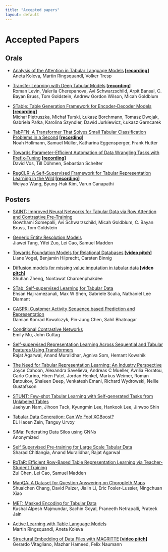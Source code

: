 ```yaml
---
title: "Accepted papers"
layout: default
---
```


# Accepted Papers

## Orals

- <a href="assets/papers/analysis_of_the_attention_in_t.pdf" target="_blank">Analysis of the Attention in Tabular Language Models</a><b> [<a href="https://slideslive.com/38993349" target="blank">recording</a>]</b><br>
Aneta Koleva, Martin Ringsquandl, Volker Tresp

-  <a href="assets/papers/transfer_learning_with_deep_ta.pdf" target="_blank">Transfer Learning with Deep Tabular Models</a><b> [<a href="https://slideslive.com/38993348" target="blank">recording</a>]</b><br>
Roman Levin, Valeriia Cherepanova, Avi Schwarzschild, Arpit Bansal, C. Bayan Bruss, Tom Goldstein, Andrew Gordon Wilson, Micah Goldblum

- <a href="assets/papers/stable_table_generation_framew.pdf" target="_blank">STable: Table Generation Framework for Encoder-Decoder Models</a><b> [<a href="https://slideslive.com/38993352" target="blank">recording</a>]</b><br>
Michał Pietruszka, Michał Turski, Łukasz Borchmann, Tomasz Dwojak, Gabriela Pałka, Karolina Szyndler, Dawid Jurkiewicz, Łukasz Garncarek

- <a href="assets/papers/tabpfn_a_transformer_that_solv.pdf" target="_blank">TabPFN: A Transformer That Solves Small Tabular Classification Problems in a Second</a><b> [<a href="https://slideslive.com/38993350" target="blank">recording</a>]</b><br>
Noah Hollmann, Samuel Müller, Katharina Eggensperger, Frank Hutter

- <a href="assets/papers/towards_parameter_efficient_au.pdf" target="_blank">Towards Parameter-Efficient Automation of Data Wrangling Tasks with Prefix-Tuning</a><b> [<a href="https://slideslive.com/38993351" target="blank">recording</a>]</b><br>
David Vos, Till Döhmen, Sebastian Schelter

- <a href="https://openreview.net/forum?id=7q_-aEdnGZw" target="_blank">RegCLR: A Self-Supervised Framework for Tabular Representation Learning in the Wild</a><b> [<a href="https://slideslive.com/38996604" target="blank">recording</a>]</b><br>
Weiyao Wang, Byung-Hak Kim, Varun Ganapathi


## Posters

- <a href="assets/papers/saint_improved_neural_networks.pdf" target="_blank">SAINT: Improved Neural Networks for Tabular Data via Row Attention and Contrastive Pre-Training</a><br>
Gowthami Somepalli, Avi Schwarzschild, Micah Goldblum, C. Bayan Bruss, Tom Goldstein

- <a href="assets/papers/generic_entity_resolution_mode.pdf" target="_blank">Generic Entity Resolution Models</a><br>
Jiawei Tang, Yifei Zuo, Lei Cao, Samuel Madden

- <a href="assets/papers/towards_foundation_models_for_.pdf" target="_blank">Towards Foundation Models for Relational Databases</a><b> [<a href="https://www.youtube.com/watch?v=GyeGQGmTv30" target="_blank">video pitch</a>]</b><br>
Liane Vogel, Benjamin Hilprecht, Carsten Binnig

- <a href="assets/papers/diffusion_models_for_missing_v.pdf" target="_blank">Diffusion models for missing value imputation in tabular data</a><b> [<a href="https://www.youtube.com/watch?v=URlh7KJfXzM" target="_blank">video pitch</a>]</b><br>
Shuhan Zheng, Nontawat Charoenphakdee

- <a href="assets/papers/stab_self_supervised_learning_.pdf" target="_blank">STab: Self-supervised Learning for Tabular Data</a><br>
Ehsan Hajiramezanali, Max W Shen, Gabriele Scalia, Nathaniel Lee Diamant

- <a href="assets/papers/caspr_customer_activity_sequen.pdf" target="_blank">CASPR: Customer Activity Sequence based Prediction and Representation</a><br>
Damian Konrad Kowalczyk, Pin-Jung Chen, Sahil Bhatnagar

- <a href="assets/papers/conditional_contrastive_networ.pdf" target="_blank">Conditional Contrastive Networks</a><br>
Emily Mu, John Guttag

- <a href="assets/papers/self_supervised_representation.pdf" target="_blank">Self-supervised Representation Learning Across Sequential and Tabular Features Using Transformers</a><br>
Rajat Agarwal, Anand Muralidhar, Agniva Som, Hemant Kowshik

- <a href="assets/papers/the_need_for_tabular_represent.pdf" target="_blank">The Need for Tabular Representation Learning: An Industry Perspective</a><br>
Joyce Cahoon, Alexandra Savelieva, Andreas C Mueller, Avrilia Floratou, Carlo Curino, Hiren Patel, Jordan Henkel, Markus Weimer, Roman Batoukov, Shaleen Deep, Venkatesh Emani, Richard Wydrowski, Nellie Gustafsson

- <a href="assets/papers/stunt_few_shot_tabular_learnin.pdf" target="_blank">STUNT: Few-shot Tabular Learning with Self-generated Tasks from Unlabeled Tables</a><br>
Jaehyun Nam, Jihoon Tack, Kyungmin Lee, Hankook Lee, Jinwoo Shin

- <a href="assets/papers/tabular_data_generation_can_we.pdf" target="_blank">Tabular Data Generation: Can We Fool XGBoost?</a><br>
EL Hacen Zein, Tanguy Urvoy

- SiMa: Federating Data Silos using GNNs<br> Anonymized

<!-- - <a href="assets/papers/sima_federating_data_silos_usi.pdf" target="_blank">SiMa: Federating Data Silos using GNNs</a><b> [Poster session 2 (3:15pm)][<a href="https://www.youtube.com/watch?v=y4ZOobI1v2w" target="_blank">video</a>]</b><br>
Christos Koutras, Rihan Hai, Kyriakos Psarakis, Marios Fragkoulis, Asterios Katsifodimos -->

- <a href="assets/papers/self_supervised_pre_training_f.pdf" target="_blank">Self Supervised Pre-training for Large Scale Tabular Data</a><br>
Sharad Chitlangia, Anand Muralidhar, Rajat Agarwal

- <a href="assets/papers/rotar_efficient_row_based_tabl.pdf" target="_blank">RoTaR: Efficient Row-Based Table Representation Learning via Teacher-Student Training</a><br>
Zui Chen, Lei Cao, Samuel Madden

- <a href="assets/papers/mapqa_a_dataset_for_question_a.pdf" target="_blank">MapQA: A Dataset for Question Answering on Choropleth Maps</a><br>
Shuaichen Chang, David Palzer, Jialin Li, Eric Fosler-Lussier, Ningchuan Xiao

- <a href="assets/papers/met_masked_encoding_for_tabula.pdf" target="_blank">MET: Masked Encoding for Tabular Data</a><br>
Kushal Alpesh Majmundar, Sachin Goyal, Praneeth Netrapalli, Prateek Jain

- <a href="assets/papers/active_learning_with_tabular_l.pdf" target="_blank">Active Learning with Table Language Models</a><br>
Martin Ringsquandl, Aneta Koleva

- <a href="assets/papers/structural_embedding_of_data_f.pdf" target="_blank">Structural Embedding of Data Files with MAGRITTE</a><b> [<a href="https://www.youtube.com/watch?v=_seBQIBzFoI" target="_blank">video pitch</a>]</b><br>
Gerardo Vitagliano, Mazhar Hameed, Felix Naumann
